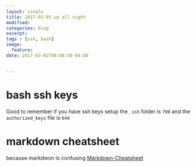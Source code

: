 ```yaml
---
layout: single
title: 2017-03-03 up all night
modified:
categories: blog
excerpt:
tags : [ssh, bash]
image:
  feature:
date: 2017-03-02T08:08:50-04:00


---
```

# bash ssh keys
Good to remember if you have ssh keys setup the `.ssh` folder is `700` and the `authorized_keys` file is `644`


# markdown cheatsheet
because markdwon is confusing [Markdown-Cheatsheet](https://github.com/adam-p/markdown-here/wiki/Markdown-Cheatsheet "Markdown-Cheatsheet")

